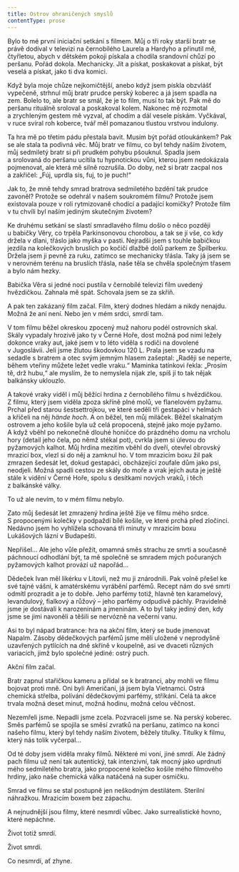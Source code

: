 ```yaml
---
title: Ostrov ohraničených smyslů
contentType: prose
---
```


  

Bylo to mé první iniciační setkání s filmem. Můj o tři roky starší bratr se právě dodíval v televizi na černobílého Laurela a Hardyho a přinutil mě, čtyřletou, abych v dětském pokoji pískala a chodila srandovní chůzí po peršanu. Pořád dokola. Mechanicky. Jít a pískat, poskakovat a pískat, být veselá a pískat, jako ti dva komici.

Když byla moje chůze nejkomičtější, anebo když jsem pískla obzvlášť vypečeně, strhnul můj bratr prudce perský koberec a já jsem spadla na zem. Bolelo to, ale bratr se smál, že je to film, musí to tak být. Pak mě do peršanu rituálně sroloval a poskakoval kolem. Nakonec mě rozmotal a zrychleným gestem mě vyzval, ať chodím a dál vesele pískám. Vyčkával, v ruce svíral roh koberce, tvář měl pomazanou tlustou vrstvou indulony.

Ta hra mě po třetím pádu přestala bavit. Musím být pořád otlou­kánkem? Pak se ale stala ta podivná věc. Můj bratr ve filmu, co byl tehdy naším životem, můj sedmiletý bratr si při prudkém pohybu pšouknul. Spadla jsem a srolovaná do peršanu ucítila tu hypnotickou vůni, kterou jsem nedokázala pojmenovat, ale která mě silně rozrušila. Do doby, než si bratr zacpal nos a zakřičel: „Fúj, uprdla sis, fuj, to je puch!“

Jak to, že mně tehdy smrad bratrova sedmiletého bzdění tak prudce zavoněl? Protože se odehrál v našem soukromém filmu? Protože jsem existovala pouze v roli rytmizovaně chodící a padající komičky? Protože film v tu chvíli byl naším jediným skutečným životem?

Ke druhému setkání se slastí smradlavého filmu došlo o něco později u babičky Věry, co trpěla Parkinsonovou chorobou, a tak se jí vše, co kdy držela v dlani, třáslo jako myška v pasti. Nejradši jsem s touhle babičkou jezdila na kolečkových bruslích po kočičí dlažbě dolů parkem ze Špilberku. Držela jsem ji pevně za ruku, zatímco se mechanicky třásla. Taky já jsem se v nerovném terénu na bruslích třásla, naše těla se chvěla společným třasem a bylo nám hezky.

Babička Věra si jedné noci pustila v černobílé televizi film uvedený hvězdičkou. Zahnala mě spát. Schovala jsem se za skříň.

A pak ten zakázaný film začal. Film, který dodnes hledám a nikdy nenajdu. Možná že ani není. Nebo jen v mém srdci, smrdí tam.

V tom filmu běžel okreskou zpocený muž nahoru podél ostrovních skal. Skály vypadaly hrozivě jako ty v Černé Hoře, dost možná pod nimi ležely dokonce vraky aut, jaké jsem v to léto viděla s rodiči na dovolené v Jugoslávii. Jeli jsme žlutou škodovkou 120 L. Prala jsem se vzadu na sedadle s bratrem a otec svým jemným hlasem zašeptal: „Raději se neperte, během vteřiny můžete ležet vedle vraku.“ Maminka tatínkovi řekla: „Prosím tě, drž hubu,“ ale myslím, že to nemyslela nijak zle, spíš jí to tak nějak balkánsky uklouzlo.

A takové vraky viděl i můj běžící hrdina z černobílého filmu s hvězdičkou. Z filmu, který jsem viděla zpoza skříně plné molů, ve flanelovém pyžamu. Prchal před starou šestsettrojkou, ve které seděli tři gestapáci v helmách a křičeli na něj _hände hoch_. A on běžel, ten můj miláček. Běžel skalnatým ostrovem a jeho košile byla už celá propocená, stejně jako moje pyžamo. A když vběhl po nekonečně dlouhé honičce do prázdného domu na vrcholu hory (detail jeho čela, po němž stékal pot), cvrkla jsem si úlevou do pyžamových kalhot. Můj hrdina mezitím vběhl do dveří, otevřel obrovský mrazicí box, vlezl si do něj a zamknul ho. V tom mrazicím boxu žil pak zmrazen šedesát let, dokud gestapáci, obcházející zoufale dům jako psi, neodjeli. Možná spadli cestou ze skály do moře a vrak jejich auta je ještě stále k vidění v Černé Hoře, spolu s desítkami nových vraků, i těch z balkánské války.

To už ale nevím, to v mém filmu nebylo.

Zato můj šedesát let zmrazený hrdina ještě žije ve filmu mého srdce. S propocenými kolečky v podpaždí bílé košile, ve které prchá před zločinci. Nedávno jsem ho vyhlížela schovaná tři minuty v mrazicím boxu Lukášových lázní v Budapešti.

Nepřišel… Ale jeho vůle přežít, omamná směs strachu ze smrti a současně páchnoucí odhodlání být, ta mě společně se smradem mých počuraných pyžamových kalhot provází už napořád…

Dědeček Ivan měl likérku v Litovli, než mu ji znárodnili. Pak volně přešel ke své tajné vášni, k amatérskému vyrábění parfémů. Recept nám do své smrti odmítl prozradit a je to dobře. Jeho parfémy totiž, hlavně ten karamelový, levandulový, fialkový a růžový – jeho parfémy odpudivě páchly. Pravidelně jsme je dostávali k narozeninám a jmeninám. A to byl taky jediný den, kdy jsme se jimi navoněli a těšili se nervózně na večerní vanu.

Asi to byl nápad bratrance: hra na akční film, který se bude jmenovat Napalm. Zásoby dědečkových parfémů jsme měli uložené v neprodyšně uzavřených pytlících na dně skříně v koupelně, asi ve dvaceti různých variacích, jimž bylo společné jediné: ostrý puch.

Akční film začal.

Bratr zapnul stařičkou kameru a přidal se k bratranci, aby mohli ve filmu bojovat proti mně. Oni byli Američani, já jsem byla Vietnamci. Ostrá chemická střelba, polívání dědečkovými parfémy, stříkání. Celá ta akce trvala možná deset minut, možná hodinu, možná celou věčnost.

Nezemřeli jsme. Nepadli jsme zcela. Pozvraceli jsme se. Na perský koberec. Směs parfémů se spojila se směsí zvratků na peršanu, zatímco na konci našeho filmu, který byl tehdy naším životem, běžely titulky. Titulky k filmu, který nás tolik vyčerpal…

Od té doby jsem viděla mraky filmů. Některé mi voní, jiné smrdí. Ale žádný pach filmu už není tak autentický, tak intenzivní, tak mocný jako uprdnutí mého sedmiletého bratra, jako propocené kolečko košile mého filmového hrdiny, jako naše chemická válka natáčená na super osmičku.

Smrad ve filmu se stal postupně jen neškodným destilátem. Sterilní náhražkou. Mrazicím boxem bez zápachu.

A nejnudnější jsou filmy, které nesmrdí vůbec. Jako surrealistické hovno, které nepáchne.

Život totiž smrdí.

Život smrdí.

Co nesmrdí, ať zhyne.

